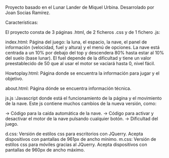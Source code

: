 Proyecto basado en el Lunar Lander de Miquel Urbina.
Desarrolado por Joan Socias Ramírez.

Características:

El proyecto consta de 3 páginas .html, de 2 ficheros .css y de 1 fichero .js:

index.html: Página del juego: la luna, el espacio, la nave, el panel de información (velocidad, fuel y altura) y el menú de opciones. La nave está centrada a un 10% por debajo del top y descendera 80% hasta estar al 10% del suelo (base lunar). El fuel depende de la dificultad y tiene un valor preestablecido de 50 que al usar el motor se vaciará hasta 0, nivel fácil.

Howtoplay.html: Página donde se encuentra la información para jugar y el objetivo.

about.html: Página dónde se encuentra información técnica.

js.js :Javascript donde está el funcionamiento de la página y el movimiento de la nave. Este js contiene muchos cambios de la nueva versión, como:

-> Código para la caída automática de la nave.
-> Código para activar y desactivar el motor de la nave pulsando cualquier botón.
-> Dificultad del juego.

d.css: Versión de estilos css para escritorios con JQuerry. Acepta dispositivos con pantallas de 961px de ancho mínimo.
m.css: Versión de estilos css para móviles gracias al JQuerry. Acepta dispositivos con pantallas de 960px de ancho máximo.
